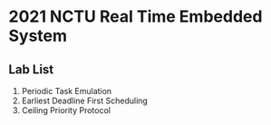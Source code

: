 # 2021 NCTU Real Time Embedded System

## Lab List 
1. Periodic Task Emulation
2. Earliest Deadline First Scheduling
3. Ceiling Priority Protocol
